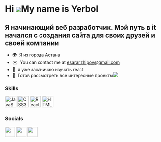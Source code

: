 Hi ![](https://user-images.githubusercontent.com/18350557/176309783-0785949b-9127-417c-8b55-ab5a4333674e.gif)My name is Yerbol
==============================================================================================================================

Я начинающий веб разработчик. Мой путь в it начался с создания сайта для своих друзей и своей компании
------------------------------------------------------------------------------------------------------

*   🌍  Я из города Астана
*   ✉️  You can contact me at [esaranzhipov@gmail.com](mailto:esaranzhipov@gmail.com)
*   🧠  я уже заканичаю изучать react
*   🤝  Готов рассмотреть все интересные проекты<a href="https://www.twitter.com/esaranzhipov" target="_blank" rel="noreferrer"><img
                  src="https://img.shields.io/twitter/follow/esaranzhipov?logo=twitter&style=for-the-badge&color=0891b2&labelColor=1c1917"/></a> 
 ### Skills 
<p align="left">
<a href="https://developer.mozilla.org/en-US/docs/Web/JavaScript" target="_blank" rel="noreferrer"><img src="https://raw.githubusercontent.com/danielcranney/readme-generator/main/public/icons/skills/javascript-colored.svg" width="36" height="36" alt="JavaScript" /></a>
<a href="https://www.w3.org/TR/CSS/#css" target="_blank" rel="noreferrer"><img src="https://raw.githubusercontent.com/danielcranney/readme-generator/main/public/icons/skills/css3-colored.svg" width="36" height="36" alt="CSS3" /></a>
<a href="https://reactjs.org/" target="_blank" rel="noreferrer"><img src="https://raw.githubusercontent.com/danielcranney/readme-generator/main/public/icons/skills/react-colored.svg" width="36" height="36" alt="React" /></a>
<a href="https://developer.mozilla.org/en-US/docs/Glossary/HTML5" target="_blank" rel="noreferrer"><img src="https://raw.githubusercontent.com/danielcranney/readme-generator/main/public/icons/skills/html5-colored.svg" width="36" height="36" alt="HTML5" /></a>
</p>
                    
### Socials           
 <p align="left"> <a href="https://www.github.com/Yerbol86" target="_blank" rel="noreferrer"><img src="https://raw.githubusercontent.com/danielcranney/readme-generator/main/public/icons/socials/github.svg" width="32" height="32" /></a> <a href="http://www.instagram.com/Yerbol86" target="_blank" rel="noreferrer"><img src="https://raw.githubusercontent.com/danielcranney/readme-generator/main/public/icons/socials/instagram.svg" width="32" height="32" /></a> <a href="https://www.twitter.com/esaranzhipov" target="_blank" rel="noreferrer"><img src="https://raw.githubusercontent.com/danielcranney/readme-generator/main/public/icons/socials/twitter.svg" width="32" height="32" /></a></p>

